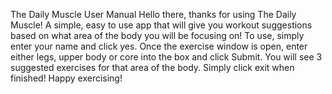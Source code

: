 The Daily Muscle User Manual
Hello there, thanks for using The Daily Muscle! A simple, easy to use app that will give you workout suggestions based on what area of the body you will be focusing on! 
To use, simply enter your name and click yes. Once the exercise window is open, enter either legs, upper body or core into the box and click Submit. You will see 3 suggested exercises for that area of the body. Simply click exit when finished! 
Happy exercising!
